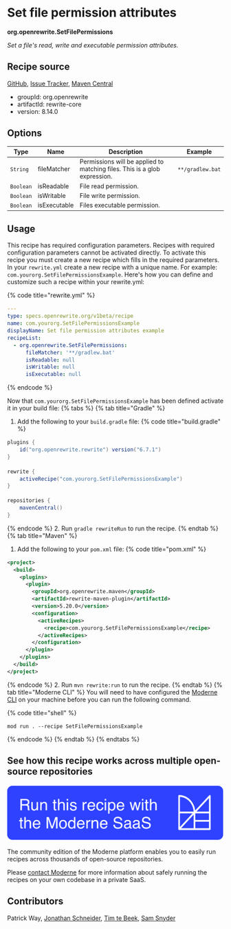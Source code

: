 # Set file permission attributes

**org.openrewrite.SetFilePermissions**

_Set a file's read, write and executable permission attributes._

## Recipe source

[GitHub](https://github.com/openrewrite/rewrite/blob/main/rewrite-core/src/main/java/org/openrewrite/SetFilePermissions.java), [Issue Tracker](https://github.com/openrewrite/rewrite/issues), [Maven Central](https://central.sonatype.com/artifact/org.openrewrite/rewrite-core/8.14.0/jar)

* groupId: org.openrewrite
* artifactId: rewrite-core
* version: 8.14.0

## Options

| Type | Name | Description | Example |
| -- | -- | -- | -- |
| `String` | fileMatcher | Permissions will be applied to matching files. This is a glob expression. | `**/gradlew.bat` |
| `Boolean` | isReadable | File read permission. |  |
| `Boolean` | isWritable | File write permission. |  |
| `Boolean` | isExecutable | Files executable permission. |  |


## Usage

This recipe has required configuration parameters. Recipes with required configuration parameters cannot be activated directly. To activate this recipe you must create a new recipe which fills in the required parameters. In your `rewrite.yml` create a new recipe with a unique name. For example: `com.yourorg.SetFilePermissionsExample`.
Here's how you can define and customize such a recipe within your rewrite.yml:

{% code title="rewrite.yml" %}
```yaml
---
type: specs.openrewrite.org/v1beta/recipe
name: com.yourorg.SetFilePermissionsExample
displayName: Set file permission attributes example
recipeList:
  - org.openrewrite.SetFilePermissions:
      fileMatcher: '**/gradlew.bat'
      isReadable: null
      isWritable: null
      isExecutable: null
```
{% endcode %}

Now that `com.yourorg.SetFilePermissionsExample` has been defined activate it in your build file:
{% tabs %}
{% tab title="Gradle" %}
1. Add the following to your `build.gradle` file:
{% code title="build.gradle" %}
```groovy
plugins {
    id("org.openrewrite.rewrite") version("6.7.1")
}

rewrite {
    activeRecipe("com.yourorg.SetFilePermissionsExample")
}

repositories {
    mavenCentral()
}
```
{% endcode %}
2. Run `gradle rewriteRun` to run the recipe.
{% endtab %}
{% tab title="Maven" %}
1. Add the following to your `pom.xml` file:
{% code title="pom.xml" %}
```xml
<project>
  <build>
    <plugins>
      <plugin>
        <groupId>org.openrewrite.maven</groupId>
        <artifactId>rewrite-maven-plugin</artifactId>
        <version>5.20.0</version>
        <configuration>
          <activeRecipes>
            <recipe>com.yourorg.SetFilePermissionsExample</recipe>
          </activeRecipes>
        </configuration>
      </plugin>
    </plugins>
  </build>
</project>
```
{% endcode %}
2. Run `mvn rewrite:run` to run the recipe.
{% endtab %}
{% tab title="Moderne CLI" %}
You will need to have configured the [Moderne CLI](https://docs.moderne.io/moderne-cli/cli-intro) on your machine before you can run the following command.

{% code title="shell" %}
```shell
mod run . --recipe SetFilePermissionsExample
```
{% endcode %}
{% endtab %}
{% endtabs %}

## See how this recipe works across multiple open-source repositories

[![Moderne Link Image](/.gitbook/assets/ModerneRecipeButton.png)](https://app.moderne.io/recipes/org.openrewrite.SetFilePermissions)

The community edition of the Moderne platform enables you to easily run recipes across thousands of open-source repositories.

Please [contact Moderne](https://moderne.io/product) for more information about safely running the recipes on your own codebase in a private SaaS.

## Contributors
Patrick Way, [Jonathan Schneider](mailto:jkschneider@gmail.com), [Tim te Beek](mailto:tim@moderne.io), [Sam Snyder](mailto:sam@moderne.io)
